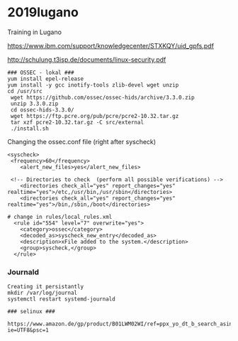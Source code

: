 # 2019lugano
Training in Lugano


https://www.ibm.com/support/knowledgecenter/STXKQY/uid_gpfs.pdf

http://schulung.t3isp.de/documents/linux-security.pdf

```
### OSSEC - lokal ###
yum install epel-release 
yum install -y gcc inotify-tools zlib-devel wget unzip 
cd /usr/src 
 wget https://github.com/ossec/ossec-hids/archive/3.3.0.zip
 unzip 3.3.0.zip 
 cd ossec-hids-3.3.0/
 wget https://ftp.pcre.org/pub/pcre/pcre2-10.32.tar.gz
 tar xzf pcre2-10.32.tar.gz -C src/external
 ./install.sh 
 ```

Changing the ossec.conf file 
(right after syscheck) 

```
<syscheck>
 <frequency>60</frequency>
    <alert_new_files>yes</alert_new_files>

 <!-- Directories to check  (perform all possible verifications) -->
    <directories check_all="yes" report_changes="yes" realtime="yes">/etc,/usr/bin,/usr/sbin</directories>
    <directories check_all="yes" report_changes="yes" realtime="yes">/bin,/sbin,/boot</directories>
```

```
# change in rules/local_rules.xml 
  <rule id="554" level="7" overwrite="yes">
    <category>ossec</category>
    <decoded_as>syscheck_new_entry</decoded_as>
    <description>xFile added to the system.</description>
    <group>syscheck,</group>
  </rule>
```

### Journald ###

```
Creating it persistantly
mkdir /var/log/journal 
systemctl restart systemd-journald

### selinux ### 

https://www.amazon.de/gp/product/B01LWM02WI/ref=ppx_yo_dt_b_search_asin_title?ie=UTF8&psc=1

